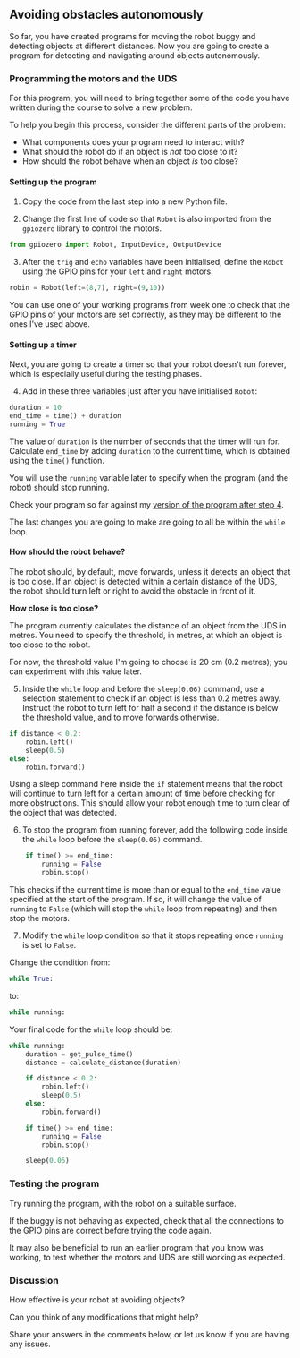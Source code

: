 [comment]: # (
Is this step open? Y/N
If so, short description of this step:
Related links:
Related files:
)

## Avoiding obstacles autonomously

So far, you have created programs for moving the robot buggy and detecting objects at different distances. Now you are going to create a program for detecting and navigating around objects autonomously.

### Programming the motors and the UDS

For this program, you will need to bring together some of the code you have written during the course to solve a new problem.

To help you begin this process, consider the different parts of the problem:

+ What components does your program need to interact with?
+ What should the robot do if an object is *not* too close to it?
+ How should the robot behave when an object *is* too close?

#### Setting up the program

1. Copy the code from the last step into a new Python file.

2. Change the first line of code so that `Robot` is also imported from the `gpiozero` library to control the motors.

~~~ python
from gpiozero import Robot, InputDevice, OutputDevice
~~~

3. After the `trig` and `echo` variables have been initialised, define the `Robot` using the GPIO pins for your `left` and `right` motors.

~~~ python
robin = Robot(left=(8,7), right=(9,10))
~~~

You can use one of your working programs from week one to check that the GPIO pins of your motors are set correctly, as they may be different to the ones I've used above.

#### Setting up a timer

Next, you are going to create a timer so that your robot doesn't run forever, which is especially useful during the testing phases.

4. Add in these three variables just after you have initialised `Robot`:

~~~ python
duration = 10
end_time = time() + duration
running = True
~~~

The value of `duration` is the number of seconds that the timer will run for. Calculate `end_time` by adding `duration` to the current time, which is obtained using the `time()` function.

You will use the `running` variable later to specify when the program (and the robot) should stop running.

Check your program so far against my [version of the program after step 4](https://rpf-futurelearn.s3-eu-west-1.amazonaws.com/Robotics+-+Robot+Buggy/code/uds-motors-halfway.py).

The last changes you are going to make are going to all be within the `while` loop.

#### How should the robot behave?

The robot should, by default, move forwards, unless it detects an object that is too close. If an object is detected within a certain distance of the UDS, the robot should turn left or right to avoid the obstacle in front of it.

**How close is too close?**

The program currently calculates the distance of an object from the UDS in metres. You need to specify the threshold, in metres, at which an object is too close to the robot.

For now, the threshold value I'm going to choose is 20 cm (0.2 metres); you can experiment with this value later.

5. Inside the `while` loop and before the `sleep(0.06)` command, use a selection statement to check if an object is less than 0.2 metres away. Instruct the robot to turn left for half a second if the distance is below the threshold value, and to move forwards otherwise.

~~~ python
if distance < 0.2:
    robin.left()
    sleep(0.5)
else:
    robin.forward()
~~~

Using a sleep command here inside the `if` statement means that the robot will continue to turn left for a certain amount of time before checking for more obstructions. This should allow your robot enough time to turn clear of the object that was detected.

6. To stop the program from running forever, add the following code inside the `while` loop before the `sleep(0.06)` command.

~~~ python
    if time() >= end_time:
        running = False
        robin.stop()
~~~

This checks if the current time is more than or equal to the `end_time` value specified at the start of the program. If so, it will change the value of `running` to `False` (which will stop the `while` loop from repeating) and then stop the motors.

7. Modify the `while` loop condition so that it stops repeating once `running` is set to `False`.

Change the condition from:

~~~ python
while True:
~~~

to:

~~~ python
while running:
~~~

Your final code for the `while` loop should be:

~~~ python
while running:
    duration = get_pulse_time()
    distance = calculate_distance(duration)

    if distance < 0.2:
        robin.left()
        sleep(0.5)
    else:
        robin.forward()

    if time() >= end_time:
        running = False
        robin.stop()

    sleep(0.06)
~~~

### Testing the program

Try running the program, with the robot on a suitable surface.

If the buggy is not behaving as expected, check that all the connections to the GPIO pins are correct before trying the code again.

It may also be beneficial to run an earlier program that you know was working, to test whether the motors and UDS are still working as expected.

### Discussion

How effective is your robot at avoiding objects?

Can you think of any modifications that might help?

Share your answers in the comments below, or let us know if you are having any issues.
